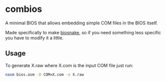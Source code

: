 # combios

A minimal BIOS that allows embedding simple COM files in the BIOS itself.

Made specifically to make [biosnake](https://github.com/donno2048/biosnake), so if you need something less specific you have to modify it a little.

## Usage

To generate X.raw where X.com is the input COM file just run:

```sh
nasm bios.asm -D COM=X.com -o X.raw
```


